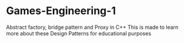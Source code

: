 # Games-Engineering-1
Abstract factory, bridge pattern and Proxy in C++
This is made to learn more about these Design Patterns for educational purposes

